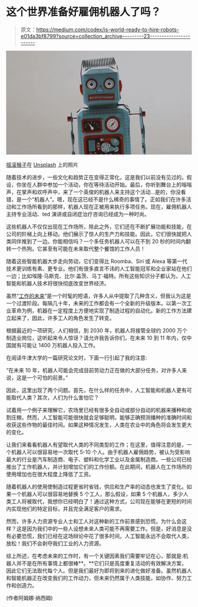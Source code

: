 # 这个世界准备好雇佣机器人了吗？

> 原文：<https://medium.com/codex/is-world-ready-to-hire-robots-e01da3bf8799?source=collection_archive---------23----------------------->

![](img/7c514107517820a6a95c4224e8c800dd.png)

[摇滚猴子](https://unsplash.com/@rocknrollmonkey?utm_source=medium&utm_medium=referral)在 [Unsplash](https://unsplash.com?utm_source=medium&utm_medium=referral) 上的照片

随着技术的进步，一些文化和趋势正在变得正常化，这是我们以前没有见过的。假设，你坐在人群中参加一个活动，你在等待活动开始。最后，你听到舞台上的嗡嗡声，在掌声和欢呼声中，来了一个英俊的机器人来主持这个活动…是的，你没看错，是一个“机器人”。嗯，现在这已经不是什么稀奇的事情了。正如我们在许多活动和工作场所看到的那样，机器人现在正被用来执行多项任务。现在，雇佣机器人主持专业活动、ted 演讲或自闭症治疗咨询已经成为一种时尚。

这些机器人不仅仅出现在工作场所，除此之外，它们还在不断扩展功能和技能，在公司的阶梯上向上移动。他们展示了惊人的生产力和技能。因此，它们很快就把人类同伴推到了一边。你能相信吗？一个多任务机器人可以在不到 20 秒的时间内翻转一个热狗。它甚至有可能在未来取代整个餐馆的工作人员！

随着这些智能机器大步走向劳动，它们变得比 Roomba、Siri 或 Alexa 等第一代技术更训练有素、更专业。他们有很多直言不讳的人工智能冠军和企业家站在他们一边；比如埃隆·马斯克、比尔·盖茨、马丁·福特。所有这些知识分子都认为，人工智能和机器人技术将很快彻底改变世界经济。

虽然“[工作的未来](https://www.visier.com/clarity/strategic-hr-and-future-of-work/)”是一个时髦的短语，许多人从中提取了几种含义，但我认为这是一个过渡阶段。每隔几十年，未来的工作都会有一个全新的升级版本。以第一次工业革命为例，机器在一定程度上方便地实现了制造过程的自动化。新的工作方法建立起来了，因此，许多工人的角色发生了转变。

根据最近的一项研究，人们相信，到 2030 年，机器人将接管全球约 2000 万个制造业岗位，这听起来令人惊讶？请允许我告诉你们，在未来 10 到 11 年内，仅中国就有可能让 1400 万机器人投入工作。

在阅读牛津大学的一篇研究论文时，下面一行引起了我的注意:

“在未来 10 年，机器人可能会完成目前劳动力正在做的大部分任务，对许多人来说，这是一个可怕的前景。”

因此，这里出现了两个问题。首先，在什么样的任务中，人工智能和机器人更有可能取代人类？其次，人们为什么害怕它？

试着用一个例子来理解它，农场里已经有很多全自动或部分自动的机器来播种和收割庄稼。然而，人工智能可能很快就会足够聪明，能够正确预测播种的准确时间和收获这些作物的最佳时间。如果这种情况发生，人类在农业中的角色将会发生更大的变化。

让我们来看看机器人有望取代人类的不同类型的工作；在这里，值得注意的是，一个机器人可以很容易地一次取代 5-10 个人。由于机器人雇佣趋势，被认为受影响最大的行业是汽车制造商、电子、塑料和化学工业以及金属制造商。一些公司已经推出了工作机器人，并计划增加它们的工作份额。在此期间，机器人在工作场所的使用增加也在很大程度上降低了工资。

随着机器人的使用使制造过程更省时省钱，供应和生产率的动态也发生了变化。如果一个机器人可以很容易地替换 5 个工人，那么假设，如果 5 个机器人，多少人类工人将被取代，我想你已经明白了！通过这种方式，公司现在能够在更短的时间内实现他们的特定目标，并且完全满足客户的需求。

然而，许多人力资源专业人士和工人对这种新的工作前景感到恐慌。为什么会这样？这是因为我们中的一些人设想未来人类可能不再需要工作。但是，好消息是没有必要恐慌，我们已经在这场辩论中花了很多时间，人工智能永远不会取代人类，放松！我们不会剥夺我们工业的人力资源。

综上所述，在考虑未来的工作时，有一个关键因素我们需要牢记在心，那就是:机器人并不是在所有事情上都很棒**。**它们只是高度重复活动的有效解决方案，因此它们无法取代每个人。但是我们最好为即将到来的进化做好准备。虽然机器人和智能机器正在改变我们的工作动力，但未来仍然属于人类技能，如协作、努力工作和创造力。

(作者阿姆娜·纳西姆)